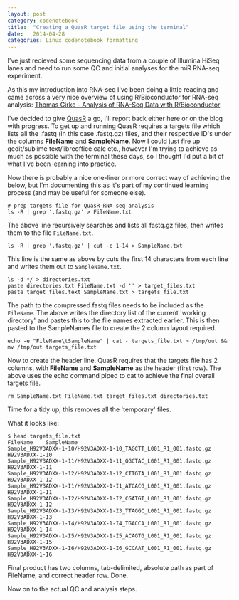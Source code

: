 ```yaml
---
layout: post
category: codenotebook
title:  "Creating a QuasR target file using the terminal"
date:   2014-04-28
categories: Linux codenotebook formatting 
---
```


I've just recieved some sequencing data from a couple of Illumina HiSeq lanes and need to run some QC and initial analyses for the miR RNA-seq experiment.

As this my introduction into RNA-seq I've been doing a little reading and came across a very nice overview of using R/Bioconductor for RNA-seq analysis: [Thomas Girke - Analysis of RNA-Seq Data with R/Bioconductor](http://faculty.ucr.edu/~tgirke/HTML_Presentations/Manuals/Workshop_Dec_12_16_2013/Rrnaseq/Rrnaseq.pdf)

I've decided to give [QuasR](http://www.bioconductor.org/packages/release/bioc/html/QuasR.html) a go, I'll report back either here or on the blog with progress. To get up and running QuasR requires a targets file which lists all the .fastq (in this case .fastq.gz) files, and their respective ID's under the columns **FileName** and **SampleName**.  Now I could just fire up gedit/sublime text/libreoffice calc etc., however I'm trying to achieve as much as possible with the terminal these days, so I thought I'd put a bit of what I've been learning into practice.

Now there is probably a nice one-liner or more correct way of achieving the below, but I'm documenting this as it's part of my continued learning process (and may be useful for someone else).

    # prep targets file for QuasR RNA-seq analysis
    ls -R | grep '.fastq.gz' > FileName.txt

The above line recursively searches and lists all fastq.gz files, then writes them to the file `FileName.txt`.

    ls -R | grep '.fastq.gz' | cut -c 1-14 > SampleName.txt

This line is the same as above by cuts the first 14 characters from each line and writes them out to `SampleName.txt`.

    ls -d */ > directories.txt
    paste directories.txt FileName.txt -d '' > target_files.txt
    paste target_files.text SampleName.txt > targets_file.txt 

The path to the compressed fastq files needs to be included as the `FileName`. The above writes the directory list of the current 'working directory' and pastes this to the file names extracted earlier. This is then pasted to the SampleNames file to create the 2 column layout required.

    echo -e "FileName\tSampleName" | cat - targets_file.txt > /tmp/out && mv /tmp/out targets_file.txt

Now to create the header line.  QuasR requires that the targets file has 2 columns, with **FileName** and **SampleName** as the header (first row).  The above uses the echo command piped to cat to achieve the final overall targets file.

    rm SampleName.txt FileName.txt target_files.txt directories.txt

Time for a tidy up, this removes all the 'temporary' files.

What it looks like:

    $ head targets_file.txt 
    FileName	SampleName
    Sample_H92V3ADXX-1-10/H92V3ADXX-1-10_TAGCTT_L001_R1_001.fastq.gz	H92V3ADXX-1-10
    Sample_H92V3ADXX-1-11/H92V3ADXX-1-11_GGCTAC_L001_R1_001.fastq.gz	H92V3ADXX-1-11
    Sample_H92V3ADXX-1-12/H92V3ADXX-1-12_CTTGTA_L001_R1_001.fastq.gz	H92V3ADXX-1-12
    Sample_H92V3ADXX-1-I1/H92V3ADXX-1-I1_ATCACG_L001_R1_001.fastq.gz	H92V3ADXX-1-I1
    Sample_H92V3ADXX-1-I2/H92V3ADXX-1-I2_CGATGT_L001_R1_001.fastq.gz	H92V3ADXX-1-I2
    Sample_H92V3ADXX-1-I3/H92V3ADXX-1-I3_TTAGGC_L001_R1_001.fastq.gz	H92V3ADXX-1-I3
    Sample_H92V3ADXX-1-I4/H92V3ADXX-1-I4_TGACCA_L001_R1_001.fastq.gz	H92V3ADXX-1-I4
    Sample_H92V3ADXX-1-I5/H92V3ADXX-1-I5_ACAGTG_L001_R1_001.fastq.gz	H92V3ADXX-1-I5
    Sample_H92V3ADXX-1-I6/H92V3ADXX-1-I6_GCCAAT_L001_R1_001.fastq.gz	H92V3ADXX-1-I6

Final product has two columns, tab-delimited, absolute path as part of FileName, and correct header row. Done.

Now on to the actual QC and analysis steps.